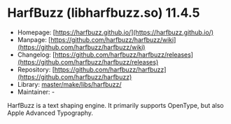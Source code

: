 # HarfBuzz (libharfbuzz.so) 11.4.5
  - Homepage: [https://harfbuzz.github.io/](https://harfbuzz.github.io/)
  - Manpage: [https://github.com/harfbuzz/harfbuzz/wiki](https://github.com/harfbuzz/harfbuzz/wiki)
  - Changelog: [https://github.com/harfbuzz/harfbuzz/releases](https://github.com/harfbuzz/harfbuzz/releases)
  - Repository: [https://github.com/harfbuzz/harfbuzz](https://github.com/harfbuzz/harfbuzz)
  - Library: [master/make/libs/harfbuzz/](https://github.com/Freetz-NG/freetz-ng/tree/master/make/libs/harfbuzz/)
  - Maintainer: -

HarfBuzz is a text shaping engine. It primarily supports OpenType, but also Apple Advanced Typography.
